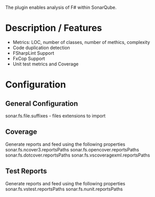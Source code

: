 The plugin enables analysis of F# within SonarQube. 

# Description / Features

 - Metrics: LOC, number of classes, number of methics, complexity 
 - Code duplication detection
 - FSharpLint Support
 - FxCop Support
 - Unit test metrics and Coverage
 
# Configuration
## General Configuration
  sonar.fs.file.suffixes - files extensions to import

## Coverage
 Generate reports and feed using the following properties
   sonar.fs.ncover3.reportsPaths 
   sonar.fs.opencover.reportsPaths
   sonar.fs.dotcover.reportsPaths
   sonar.fs.vscoveragexml.reportsPaths

## Test Reports
Generate reports and feed using the following properties
  sonar.fs.vstest.reportsPaths
  sonar.fs.nunit.reportsPaths

